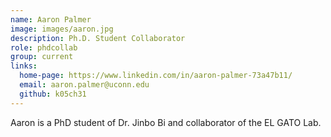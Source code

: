 ```yaml
---
name: Aaron Palmer
image: images/aaron.jpg
description: Ph.D. Student Collaborator
role: phdcollab
group: current
links:
  home-page: https://www.linkedin.com/in/aaron-palmer-73a47b11/
  email: aaron.palmer@uconn.edu
  github: k05ch31
---
```


Aaron is a PhD student of Dr. Jinbo Bi and collaborator of the EL GATO Lab.